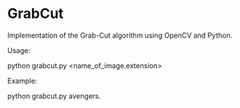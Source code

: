 # GrabCut

Implementation of the Grab-Cut algorithm using OpenCV and Python.

Usage:

python grabcut.py <name_of_image.extension>

Example:

python grabcut.py avengers.
